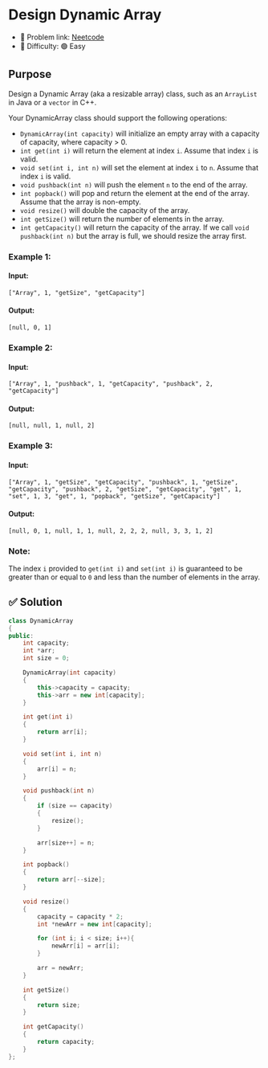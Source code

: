 # Design Dynamic Array

- 🧩 Problem link: [Neetcode](https://neetcode.io/problems/dynamicArray)
- 🚦 Difficulty: 🟢 Easy

## Purpose

Design a Dynamic Array (aka a resizable array) class, such as an `ArrayList` in Java or a `vector` in C++.

Your DynamicArray class should support the following operations:

- `DynamicArray(int capacity)` will initialize an empty array with a capacity of capacity, where capacity > 0.
- `int get(int i)` will return the element at index `i`. Assume that index `i` is valid.
- `void set(int i, int n)` will set the element at index `i` to `n`. Assume that index `i` is valid.
- `void pushback(int n)` will push the element `n` to the end of the array.
- `int popback()` will pop and return the element at the end of the array. Assume that the array is non-empty.
- `void resize()` will double the capacity of the array.
- `int getSize()` will return the number of elements in the array.
- `int getCapacity()` will return the capacity of the array.
  If we call `void pushback(int n)` but the array is full, we should resize the array first.

### Example 1:

#### Input:

```
["Array", 1, "getSize", "getCapacity"]
```

#### Output:

```
[null, 0, 1]
```

### Example 2:

#### Input:

```
["Array", 1, "pushback", 1, "getCapacity", "pushback", 2, "getCapacity"]
```

#### Output:

```
[null, null, 1, null, 2]
```

### Example 3:

#### Input:

```
["Array", 1, "getSize", "getCapacity", "pushback", 1, "getSize", "getCapacity", "pushback", 2, "getSize", "getCapacity", "get", 1, "set", 1, 3, "get", 1, "popback", "getSize", "getCapacity"]
```

#### Output:

```
[null, 0, 1, null, 1, 1, null, 2, 2, 2, null, 3, 3, 1, 2]
```

### Note:

The index `i` provided to `get(int i)` and `set(int i)` is guaranteed to be greater than or equal to `0` and less than the number of elements in the array.

## ✅ Solution

```cpp
class DynamicArray
{
public:
    int capacity;
    int *arr;
    int size = 0;

    DynamicArray(int capacity)
    {
        this->capacity = capacity;
        this->arr = new int[capacity];
    }

    int get(int i)
    {
        return arr[i];
    }

    void set(int i, int n)
    {
        arr[i] = n;
    }

    void pushback(int n)
    {
        if (size == capacity)
        {
            resize();
        }

        arr[size++] = n;
    }

    int popback()
    {
        return arr[--size];
    }

    void resize()
    {
        capacity = capacity * 2;
        int *newArr = new int[capacity];

        for (int i; i < size; i++){
            newArr[i] = arr[i];
        }

        arr = newArr;
    }

    int getSize()
    {
        return size;
    }

    int getCapacity()
    {
        return capacity;
    }
};
```
